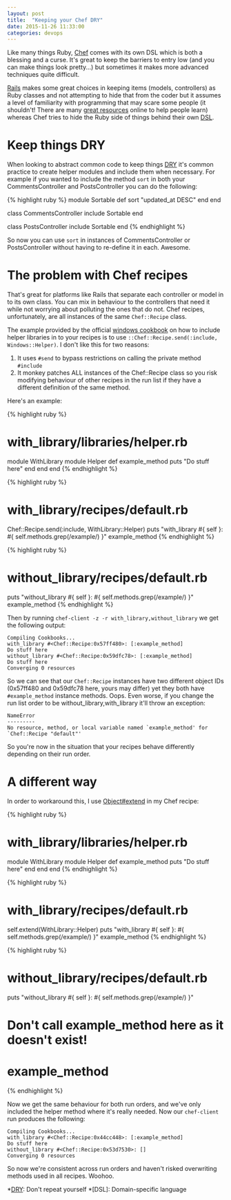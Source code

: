 ```yaml
---
layout: post
title:  "Keeping your Chef DRY"
date: 2015-11-26 11:33:00
categories: devops
---
```


Like many things Ruby, [Chef][] comes with its own DSL which is both a blessing
and a curse. It's great to keep the barriers to entry low (and you can make
things look pretty...) but sometimes it makes more advanced techniques quite
difficult.

[Rails][] makes some great choices in keeping items (models, controllers) as 
Ruby classes and not attempting to hide that from the coder but it assumes a
level of familiarity with programming that may scare some people (it shouldn't!
There are many [great resources][guide] online to help people learn) whereas
Chef tries to hide the Ruby side of things behind their own
[DSL][chef_recipe_dsl].

Keep things DRY
===

When looking to abstract common code to keep things [DRY][] it's common
practice to create helper modules and include them when necessary.  For example
if you wanted to include the method `sort` in both your CommentsController and
PostsController you can do the following:

{% highlight ruby %}
module Sortable
  def sort
    "updated_at DESC"
  end
end

class CommentsController
  include Sortable
end

class PostsController
  include Sortable
end
{% endhighlight %}

So now you can use `sort` in instances of CommentsController or PostsController
without having to re-define it in each. Awesome.

The problem with Chef recipes
===

That's great for platforms like Rails that separate each controller or model in
to its own class.  You can mix in behaviour to the controllers that need it
while not worrying about polluting the ones that do not.  Chef recipes,
unfortunately, are all instances of the same `Chef::Recipe` class.

The example provided by the official [windows cookbook][] on how to include
helper libraries in to your recipes is to use
`::Chef::Recipe.send(:include, Windows::Helper)`.
I don't like this for two reasons:

1. It uses `#send` to bypass restrictions on calling the private method
`#include`
2. It monkey patches ALL instances of the Chef::Recipe class so you risk 
modifying behaviour of other recipes in the run list if they have a different
definition of the same method.

Here's an example:

{% highlight ruby %}
# with_library/libraries/helper.rb
module WithLibrary
  module Helper
    def example_method
      puts "Do stuff here"
    end
  end
end
{% endhighlight %}

{% highlight ruby %}
# with_library/recipes/default.rb
Chef::Recipe.send(:include, WithLibrary::Helper)
puts "with_library #{ self }: #{ self.methods.grep(/example/) }"
example_method
{% endhighlight %}

{% highlight ruby %}
# without_library/recipes/default.rb
puts "without_library #{ self }: #{ self.methods.grep(/example/) }"
example_method
{% endhighlight %}

Then by running `chef-client -z -r with_library,without_library` we get the
following output:

    Compiling Cookbooks...
    with_library #<Chef::Recipe:0x57ff480>: [:example_method]
    Do stuff here
    without_library #<Chef::Recipe:0x59dfc78>: [:example_method]
    Do stuff here
    Converging 0 resources

So we can see that our `Chef::Recipe` instances have two different object IDs
(0x57ff480 and 0x59dfc78 here, yours may differ) yet they both have
`#example_method` instance methods.  Oops.  Even worse, if you change the run
list order to be without_library,with_library it'll throw an exception:

    NameError
    ---------
    No resource, method, or local variable named `example_method' for
    `Chef::Recipe "default"'

So you're now in the situation that your recipes behave differently 
depending on their run order.

A different way
===

In order to workaround this, I use [Object#extend][object_extend] in my Chef recipe:

{% highlight ruby %}
# with_library/libraries/helper.rb
module WithLibrary
  module Helper
    def example_method
      puts "Do stuff here"
    end
  end
end
{% endhighlight %}

{% highlight ruby %}
# with_library/recipes/default.rb
self.extend(WithLibrary::Helper)
puts "with_library #{ self }: #{ self.methods.grep(/example/) }"
example_method
{% endhighlight %}

{% highlight ruby %}
# without_library/recipes/default.rb
puts "without_library #{ self }: #{ self.methods.grep(/example/) }"
# Don't call example_method here as it doesn't exist!
# example_method
{% endhighlight %}

Now we get the same behaviour for both run orders, and we've only included the
helper method where it's really needed.  Now our `chef-client` run produces the
following:

    Compiling Cookbooks...
    with_library #<Chef::Recipe:0x44cc448>: [:example_method]
    Do stuff here
    without_library #<Chef::Recipe:0x53d7530>: []
    Converging 0 resources

So now we're consistent across run orders and haven't risked overwriting methods
used in all recipes.  Woohoo.

[Chef]: https://chef.io/
[chef_recipe_dsl]: https://docs.chef.io/dsl_recipe.html
[DRY]: https://en.wikipedia.org/wiki/Don%27t_repeat_yourself
[guide]: https://www.railstutorial.org/
[object_extend]: http://ruby-doc.org/core-2.1.2/Object.html#method-i-extend
[Rails]: http://rubyonrails.org/
[windows cookbook]: https://github.com/chef-cookbooks/windows#libraries

*[DRY]: Don't repeat yourself
*[DSL]: Domain-specific language
